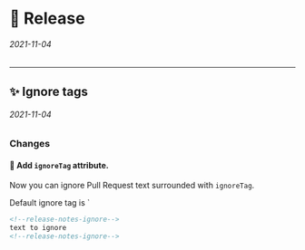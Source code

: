 
# :rocket: Release 
###### 2021-11-04

---



## :sparkles: Ignore tags 
###### 2021-11-04

### Changes
<!-- Specify changes you've done in your PR, be as specific as you can! :) -->

#### 📖 Add `ignoreTag` attribute.

Now you can ignore Pull Request text surrounded with `ignoreTag`.

Default ignore tag is `<!--release-notes-ignore-->

```markdown
<!--release-notes-ignore-->
text to ignore
<!--release-notes-ignore-->
```


